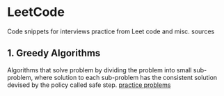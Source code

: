 # LeetCode
Code snippets for interviews practice from Leet code and misc. sources
## 1. Greedy Algorithms 
Algorithms that solve problem by dividing the problem into small sub-problem, where solution to each sub-problem has the consistent solution devised by the policy called safe step. [practice problems](https://github.com/shahrukhx01/LeetCode/tree/master/week3_greedy_algorithms)
